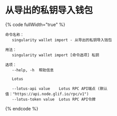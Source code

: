 # 从导出的私钥导入钱包

{% code fullWidth="true" %}
```
命令名称：
   singularity wallet import - 从导出的私钥导入钱包

用法：
   singularity wallet import [命令选项] 私钥

选项：
   --help, -h  帮助信息

   Lotus

   --lotus-api value    Lotus RPC API端点 (默认值："https://api.node.glif.io/rpc/v1")
   --lotus-token value  Lotus RPC API令牌
```
{% endcode %}